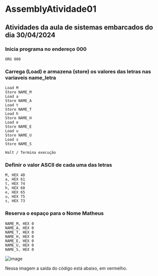 # AssemblyAtividade01
## Atividades da aula de sistemas embarcados do dia 30/04/2024

### Inicia programa no endereço 000
```
ORG 000 
```

### Carrega (Load) e armazena (store) os valores das letras nas variaveis name_letra
```
Load M
Store NAME_M
Load a
Store NAME_A
Load t
Store NAME_T
Load h
Store NAME_H
Load e
Store NAME_E
Load u
Store NAME_U
Load s
Store NAME_S

Halt / Termina execução
```
### Definir o valor ASCII de cada uma das letras
```
M, HEX 4D
a, HEX 61
t, HEX 74
h, HEX 68
e, HEX 65
u, HEX 75
s, HEX 73
```

### Reserva o espaço para o Nome Matheus
```
NAME_M, HEX 0
NAME_A, HEX 0
NAME_T, HEX 0
NAME_H, HEX 0
NAME_E, HEX 0
NAME_U, HEX 0
NAME_S, HEX 0
```

![image](https://github.com/Matheus-Bertol/AssemblyAtividade01/assets/141282448/17833b3a-62a0-4320-8a34-32f2cfe3944c)

Nessa imagem a saída do código está abaixo, em vermelho.
